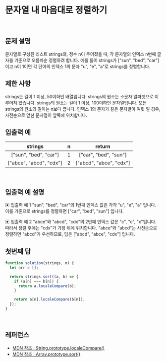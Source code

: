 # 문자열 내 마음대로 정렬하기

</br>

## 문제 설명

문자열로 구성된 리스트 strings와, 정수 n이 주어졌을 때, 각 문자열의 인덱스 n번째 글자를 기준으로 오름차순 정렬하려 합니다. 예를 들어 strings가 ["sun", "bed", "car"]이고 n이 1이면 각 단어의 인덱스 1의 문자 "u", "e", "a"로 strings를 정렬합니다.
</br>

## 제한 사항

strings는 길이 1 이상, 50이하인 배열입니다.
strings의 원소는 소문자 알파벳으로 이루어져 있습니다.
strings의 원소는 길이 1 이상, 100이하인 문자열입니다.
모든 strings의 원소의 길이는 n보다 큽니다.
인덱스 1의 문자가 같은 문자열이 여럿 일 경우, 사전순으로 앞선 문자열이 앞쪽에 위치합니다.
</br>

## 입출력 예

|         strings         |  n  |         return          |
| :---------------------: | :-: | :---------------------: |
|  ["sun", "bed", "car"]  |  1  |  ["car", "bed", "sun"]  |
| ["abce", "abcd", "cdx"] |  2  | ["abcd", "abce", "cdx"] |

</br>

## 입출력 예 설명

▣ 입출력 예 1
"sun", "bed", "car"의 1번째 인덱스 값은 각각 "u", "e", "a" 입니다. 이를 기준으로 strings를 정렬하면 ["car", "bed", "sun"] 입니다.

▣ 입출력 예 2
"abce"와 "abcd", "cdx"의 2번째 인덱스 값은 "c", "c", "x"입니다. 따라서 정렬 후에는 "cdx"가 가장 뒤에 위치합니다. "abce"와 "abcd"는 사전순으로 정렬하면 "abcd"가 우선하므로, 답은 ["abcd", "abce", "cdx"] 입니다.
</br>

## 첫번째 답

```js
function solution(strings, n) {
  let arr = [];

  return strings.sort((a, b) => {
    if (a[n] === b[n]) {
      return a.localeCompare(b);
    }

    return a[n].localeCompare(b[n]);
  });
}
```

</br>

## 레퍼런스

- [ MDN 참조 : String.prototype.localeCompare() ](https://developer.mozilla.org/ko/docs/Web/JavaScript/Reference/Global_Objects/String/localeCompare)
- [ MDN 참조 : Array.prototype.sort() ](https://developer.mozilla.org/ko/docs/Web/JavaScript/Reference/Global_Objects/Array/sort)

</br>
